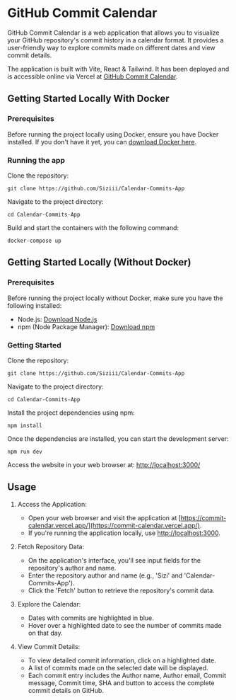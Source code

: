 # GitHub Commit Calendar

GitHub Commit Calendar is a web application that allows you to visualize your GitHub repository's commit history in a calendar format. It provides a user-friendly way to explore commits made on different dates and view commit details.

The application is built with Vite, React & Tailwind.
It has been deployed and is accessible online via Vercel at [GitHub Commit Calendar](https://commit-calendar.vercel.app/). 

## Getting Started Locally With Docker

### Prerequisites

Before running the project locally using Docker, ensure you have Docker installed. If you don't have it yet, you can [download Docker here](https://www.docker.com/get-started).

### Running the app

Clone the repository:
```
git clone https://github.com/Siziii/Calendar-Commits-App
```
Navigate to the project directory:
```
cd Calendar-Commits-App
```
Build and start the containers with the following command:
```
docker-compose up
```

## Getting Started Locally (Without Docker)

### Prerequisites

Before running the project locally without Docker, make sure you have the following installed:

- Node.js: [Download Node.js](https://nodejs.org/)
- npm (Node Package Manager): [Download npm](https://www.npmjs.com/get-npm)

### Getting Started

Clone the repository:
```
git clone https://github.com/Siziii/Calendar-Commits-App
```
Navigate to the project directory:
```
cd Calendar-Commits-App
```
Install the project dependencies using npm:
```
npm install
```
Once the dependencies are installed, you can start the development server:
```
npm run dev
```
Access the website in your web browser at: [http://localhost:3000/](http://localhost:3000/)

## Usage

1. Access the Application:
    - Open your web browser and visit the application at [https://commit-calendar.vercel.app/](https://commit-calendar.vercel.app/).
    - If you're running the application locally, use [http://localhost:3000](http://localhost:3000).

2. Fetch Repository Data:
    - On the application's interface, you'll see input fields for the repository's author and name.
    - Enter the repository author and name (e.g., 'Sizi' and 'Calendar-Commits-App').
    - Click the 'Fetch' button to retrieve the repository's commit data.

3. Explore the Calendar:
    - Dates with commits are highlighted in blue.
    - Hover over a highlighted date to see the number of commits made on that day.

4. View Commit Details:
    - To view detailed commit information, click on a highlighted date.
    - A list of commits made on the selected date will be displayed.
    - Each commit entry includes the Author name, Author email, Commit message, Commit time, SHA and button to access the complete commit details on GitHub.


